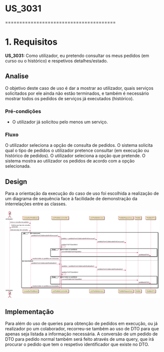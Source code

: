 # US_3031
=======================================
# 1. Requisitos

**US_3031:** Como utilizador, eu pretendo consultar os meus pedidos (em curso ou o histórico) e respetivos detalhes/estado.

## Analise

O objetivo deste caso de uso é dar a mostrar ao utilizador, quais serviços solicitados por ele ainda não estão terminados, e também é necessário mostrar todos os pedidos de serviços já executados (histórico). 

### Pré-condições

* O utilizador já solicitou pelo menos um serviço.

### Fluxo

O utilizador seleciona a opção de consulta de pedidos. O sistema solicita qual o tipo de pedidos o utilizador pretence consultar (em execução ou histórico de pedidos). O utilizador seleciona a opção que pretende. O sistema mostra ao utilizador os pedidos de acordo com a opção selecionada.

## Design

Para a orientação da execução do caso de uso foi escolhida a realização de um diagrama de sequência face à facilidade de demonstração da interrelações entre as classes. 

![US_3031_SD.png](US_3031_SD.png)

## Implementação

Para além do uso de queries para obtenção de pedidos em execução, ou já realizador po um colaborador, recorreu-se também ao uso de DTO para que apenas seja listada a informação necessária. A conversão de um pedido de DTO para pedido normal também será feito através de uma query, que irá procurar o pedido que tem o respetivo identificador que existe no DTO.